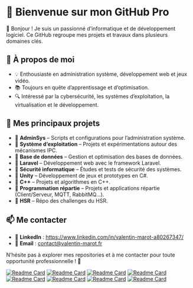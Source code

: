 # 🚀 Bienvenue sur mon GitHub Pro  

👋 Bonjour ! Je suis un passionné d’informatique et de développement logiciel. Ce GitHub regroupe mes projets et travaux dans plusieurs domaines clés.  

## 📌 À propos de moi  
- 💡 Enthousiaste en administration système, développement web et jeux vidéo.  
- 📚 Toujours en quête d’apprentissage et d’optimisation.  
- 🔍 Intéressé par la cybersécurité, les systèmes d’exploitation, la virtualisation et le développement. 

## 📂 Mes principaux projets  

- 🔹 **AdminSys** – Scripts et configurations pour l’administration système.  
- 🔹 **Système d’exploitation** – Projets et expérimentations autour des mécanismes IPC.
- 🔹 **Base de données** – Gestion et optimisation des bases de données.  
- 🔹 **Laravel** – Développement web avec le framework Laravel.  
- 🔹 **Sécurité informatique** – Études et tests de sécurité des systèmes.  
- 🔹 **Unity** – Développement de jeux et prototypes en C#.  
- 🔹 **C++** – Projets et algorithmes en C++.
- 🔹 **Programmation répartie** – Projets et applications répartie (Client/Serveur, MQTT, RabbitMQ...).
- 🔹 **HSR** – Répo des challenges du HSR.
## 📫 Me contacter  
- 💼 **LinkedIn** : https://www.linkedin.com/in/valentin-marot-a80267347/  
- 📧 **Email** : contact@valentin-marot.fr

N’hésite pas à explorer mes repositories et à me contacter pour toute opportunité professionnelle ! 🚀  

[![Readme Card](https://github-readme-stats.vercel.app/api/pin/?username=Valentin-MAROT&repo=AdminSys&card_width=320)](https://github.com/Valentin-MAROT/AdminSys)
[![Readme Card](https://github-readme-stats.vercel.app/api/pin/?username=Valentin-MAROT&repo=Systeme-exploitation&card_width=320)](https://github.com/Valentin-MAROT/Systeme-exploitation)
[![Readme Card](https://github-readme-stats.vercel.app/api/pin/?username=Valentin-MAROT&repo=Laravel&card_width=320)](https://github.com/Valentin-MAROT/Laravel)
[![Readme Card](https://github-readme-stats.vercel.app/api/pin/?username=Valentin-MAROT&repo=Programmation-Repartie&card_width=320)](https://github.com/Valentin-MAROT/Programmation-Repartie)
[![Readme Card](https://github-readme-stats.vercel.app/api/pin/?username=Valentin-MAROT&repo=Unity&card_width=320)](https://github.com/Valentin-MAROT/Unity)
[![Readme Card](https://github-readme-stats.vercel.app/api/pin/?username=Valentin-MAROT&repo=Base-de-donnee&card_width=320)](https://github.com/Valentin-MAROT/Base-de-donnee)
[![Readme Card](https://github-readme-stats.vercel.app/api/pin/?username=Valentin-MAROT&repo=Cpp&card_width=320)](https://github.com/Valentin-MAROT/Cpp)
[![Readme Card](https://github-readme-stats.vercel.app/api/pin/?username=Valentin-MAROT&repo=HSR&card_width=320)](https://github.com/Valentin-MAROT/HSR)
